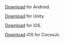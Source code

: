 


<a target="_blank" rel="noopener noreferrer" href="https://integration-panel.s3.amazonaws.com/documentation/sdk8.8.16/Android-Native-8.8.16.pdf">Download</a> for Android.


<a target="_blank" rel="noopener noreferrer" href="https://integration-panel.s3.amazonaws.com/documentation/sdk8.8.16/Unity-8.8.16.pdf">Download</a> for Unity.


<a target="_blank" rel="noopener noreferrer" href="https://integration-panel.s3.amazonaws.com/documentation/sdk8.8.16/iOS-1.0.4.pdf">Download</a> for iOS.


<a target="_blank" rel="noopener noreferrer" href="https://integration-panel.s3.amazonaws.com/documentation/sdk8.8.16/CocosJS-iOS-1.0.4.pdf">Download</a> iOS for CocosJs.
